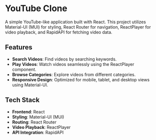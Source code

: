 # YouTube Clone

A simple YouTube-like application built with React. This project utilizes Material-UI (MUI) for styling, React Router for navigation, ReactPlayer for video playback, and RapidAPI for fetching video data.

## Features

- **Search Videos**: Find videos by searching keywords.
- **Play Videos**: Watch videos seamlessly using the ReactPlayer component.
- **Browse Categories**: Explore videos from different categories.
- **Responsive Design**: Optimized for mobile, tablet, and desktop views using Material-UI.

## Tech Stack

- **Frontend**: React
- **Styling**: Material-UI (MUI)
- **Routing**: React Router
- **Video Playback**: ReactPlayer
- **API Integration**: RapidAPI


